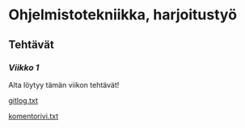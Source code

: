 # Ohjelmistotekniikka, harjoitustyö

## Tehtävät

### *Viikko 1*

Alta löytyy tämän viikon tehtävät!

[gitlog.txt](https://github.com/jennalack/ot-harjoitustyo/blob/master/laskarit/viikko1/gitlog.txt)

[komentorivi.txt](https://github.com/jennalack/ot-harjoitustyo/blob/master/laskarit/viikko1/komentorivi.txt)

